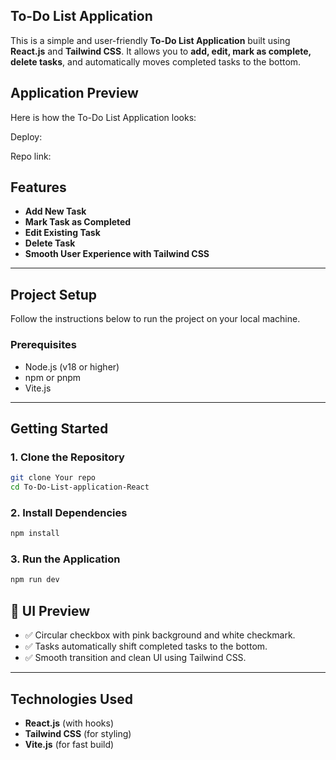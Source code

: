 ## To-Do List Application

This is a simple and user-friendly **To-Do List Application** built using **React.js** and **Tailwind CSS**. It allows you to **add, edit, mark as complete, delete tasks**, and automatically moves completed tasks to the bottom.

## Application Preview

Here is how the To-Do List Application looks:

Deploy:

Repo link:

## Features

- **Add New Task**
- **Mark Task as Completed**
- **Edit Existing Task**
- **Delete Task**
- **Smooth User Experience with Tailwind CSS**

---

## Project Setup

Follow the instructions below to run the project on your local machine.

### Prerequisites

- Node.js (v18 or higher)
- npm or pnpm
- Vite.js

---

## Getting Started

### 1. Clone the Repository

```bash
git clone Your repo
cd To-Do-List-application-React
```

### 2. Install Dependencies

```bash
npm install
```

### 3. Run the Application

```bash
npm run dev
```

## 🎨 UI Preview

- ✅ Circular checkbox with pink background and white checkmark.
- ✅ Tasks automatically shift completed tasks to the bottom.
- ✅ Smooth transition and clean UI using Tailwind CSS.

---

## Technologies Used

- **React.js** (with hooks)
- **Tailwind CSS** (for styling)
- **Vite.js** (for fast build)
